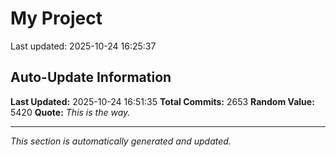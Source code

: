 # My Project


Last updated: 2025-10-24 16:25:37




































































































































































































































































































































































































































































































































































































































































































































































































































































































































































































































































































































































































































































































































































































































































































































































































































































































































































































































































































































































































































































































































































































































































































































































































































































































































































































































































































































































































































































































































































































































































































































































## Auto-Update Information

**Last Updated:** 2025-10-24 16:51:35
**Total Commits:** 2653
**Random Value:** 5420
**Quote:** _This is the way._

---
_This section is automatically generated and updated._